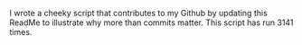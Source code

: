 I wrote a cheeky script that contributes to my Github by updating this ReadMe to illustrate why more than commits matter. This script has run 3141 times.